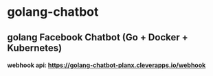 # golang-chatbot
## golang Facebook Chatbot (Go + Docker + Kubernetes)

#### webhook api: https://golang-chatbot-planx.cleverapps.io/webhook

